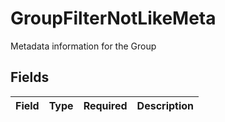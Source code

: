 # GroupFilterNotLikeMeta

Metadata information for the Group


## Fields

| Field       | Type        | Required    | Description |
| ----------- | ----------- | ----------- | ----------- |